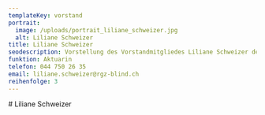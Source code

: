 ```yaml
---
templateKey: vorstand
portrait:
  image: /uploads/portrait_liliane_schweizer.jpg
  alt: Liliane Schweizer
title: Liliane Schweizer
seodescription: Vorstellung des Vorstandmitgliedes Liliane Schweizer der RGZ.
funktion: Aktuarin
telefon: 044 750 26 35
email: liliane.schweizer@rgz-blind.ch
reihenfolge: 3
---
```

\# Liliane Schweizer